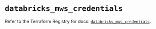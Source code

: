 # `databricks_mws_credentials`

Refer to the Terraform Registry for docs: [`databricks_mws_credentials`](https://registry.terraform.io/providers/databricks/databricks/1.48.2/docs/resources/mws_credentials).
